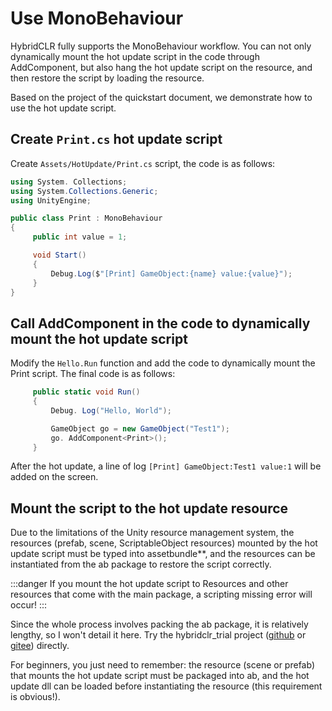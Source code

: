 # Use MonoBehaviour

HybridCLR fully supports the MonoBehaviour workflow. You can not only dynamically mount the hot update script in the code through AddComponent, but also hang the hot update script on the resource, and then restore the script by loading the resource.

Based on the project of the quickstart document, we demonstrate how to use the hot update script.

## Create `Print.cs` hot update script

Create `Assets/HotUpdate/Print.cs` script, the code is as follows:

```csharp
using System. Collections;
using System.Collections.Generic;
using UnityEngine;

public class Print : MonoBehaviour
{
     public int value = 1;

     void Start()
     {
         Debug.Log($"[Print] GameObject:{name} value:{value}");
     }
}
```

## Call AddComponent in the code to dynamically mount the hot update script

Modify the `Hello.Run` function and add the code to dynamically mount the Print script. The final code is as follows:

```csharp
     public static void Run()
     {
         Debug. Log("Hello, World");

         GameObject go = new GameObject("Test1");
         go. AddComponent<Print>();
     }
```

After the hot update, a line of log `[Print] GameObject:Test1 value:1` will be added on the screen.

## Mount the script to the hot update resource

Due to the limitations of the Unity resource management system, the resources (prefab, scene, ScriptableObject resources) mounted by the hot update script must be typed into assetbundle**, and the resources can be instantiated from the ab package to restore the script correctly.

:::danger
If you mount the hot update script to Resources and other resources that come with the main package, a scripting missing error will occur!
:::

Since the whole process involves packing the ab package, it is relatively lengthy, so I won't detail it here. Try the hybridclr_trial project ([github](https://focus-creative-games/hybridclr_trial) or [gitee](https://gitee.com/focus-creative-games/hybridclr_trial)) directly.

For beginners, you just need to remember: the resource (scene or prefab) that mounts the hot update script must be packaged into ab, and the hot update dll can be loaded before instantiating the resource (this requirement is obvious!).